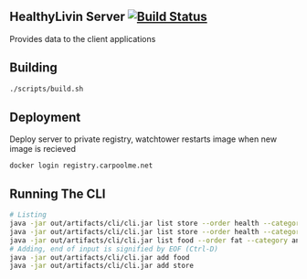 HealthyLivin Server [![Build Status](https://drone.carpoolme.net/api/badges/pdxjohnny/HealthyLivinServer/status.svg)](https://drone.carpoolme.net/pdxjohnny/HealthyLivinServer)
---

Provides data to the client applications

Building
---

```bash
./scripts/build.sh
```

Deployment
---

Deploy server to private registry, watchtower restarts image when new image is
recieved

```
docker login registry.carpoolme.net
```

Running The CLI
---

```bash
# Listing
java -jar out/artifacts/cli/cli.jar list store --order health --category restaurant -count
java -jar out/artifacts/cli/cli.jar list store --order health --category grocery -count
java -jar out/artifacts/cli/cli.jar list food --order fat --category ante -count
# Adding, end of input is signified by EOF (Ctrl-D)
java -jar out/artifacts/cli/cli.jar add food
java -jar out/artifacts/cli/cli.jar add store
```
